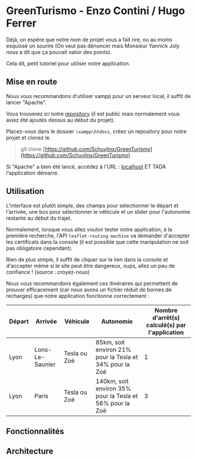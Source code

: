 # GreenTurismo - Enzo Contini / Hugo Ferrer

Déjà, on espère que notre nom de projet vous a fait rire, ou au moins esquissé un sourire (On veut pas dénoncer mais Monsieur Yannick Joly nous a dit que ça pouvait valoir des points).

Cela dit, petit tutoriel pour utiliser notre application.

## Mise en route

Nous vous recommandons d'utiliser xampp pour un serveur local, il suffit de lancer "Apache". 

Vous trouverez ici notre [repository](https://github.com/Schuylinx/GreenTurismo) (il est public mais normalement vous aviez été ajoutés dessus au début du projet).

Placez-vous dans le dossier `\xampp\htdocs`, créez un repository pour notre projet et clonez le.

> git clone [https://github.com/Schuylinx/GreenTurismo](https://github.com/Schuylinx/GreenTurismo)

 Si "Apache" a bien été lancé, accédez à l'URL : [localhost](http://localhost/GreenTurismo/index.html) ET TADA l'application démarre.
 
## Utilisation

L'interface est plutôt simple, des champs pour sélectionner le départ et l'arrivée, une box pour sélectionner le véhicule et un slider pour l'autonomie restante au début du trajet.

Normalement, lorsque vous allez vouloir tester notre application, à la première recherche, l'API `leaflet-routing-machine` va demander d'accepter les certificats dans la console (il est possible que cette manipulation ne soit pas obligatoire cependant).

Rien de plus simple, il suffit de cliquer sur le lien dans la console et d'accepter même si le site peut être dangereux, oups, allez un peu de confiance ! (source : croyez-nous)

Nous vous recommandons également ces itinéraires qui permettent de prouver efficacement (car nous avons un fichier réduit de bornes de recharges) que notre application fonctionne correctement : 

|Départ| Arrivée | Véhicule | Autonomie | Nombre d'arrêt(s) calculé(s) par l'application
|--|--|--|--|--|
| Lyon | Lons-Le-Saunier  | Tesla ou Zoé | 85km, soit environ 21% pour la Tesla et 34% pour la Zoé| 1 |
| Lyon | Paris | Tesla ou Zoé | 140km, soit environ 35% pour la Tesla et 56% pour la Zoé| 3 |


## Fonctionnalités 

## Architecture 

